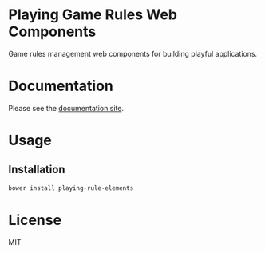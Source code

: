 Playing Game Rules Web Components
=================================

Game rules management web components for building playful applications.

# Documentation

Please see the [documentation site](https://playingio.github.io).

# Usage

## Installation

```bash
bower install playing-rule-elements
```

# License

MIT
